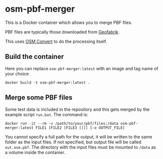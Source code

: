 # osm-pbf-merger

This is a Docker container which allows you to merge PBF files.

PBF files are typically those downloaded from [Geofabrik](http://download.geofabrik.de/).

This uses [OSM Convert](https://wiki.openstreetmap.org/wiki/Osmconvert#Parallel_Processing) to do the processing itself.

## Build the container
Here you can replace `osm-pbf-merger:latest` with an image and tag name of your choice

`docker build -t osm-pbf-merger:latest .`

## Merge some PBF files
Some test data is included in the repository and this gets merged by the example script `run.bat`. The command is:

`docker run -it --rm -v /path/to/your/pbf/files:/data osm-pbf-merger:latest FILE1 [FILE2 [FILE3 []]] [-o OUTPUT_FILE]`

You cannot specify a full path for the output, it will be written to the same folder as the input files. If not specified, but output file will be called `out.osm.pbf`. The directory with the input files must be mounted to `/data` as a volume inside the contanier.